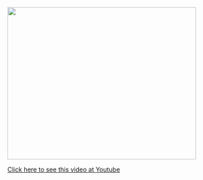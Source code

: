 <a href='http://www.youtube.com/watch?feature=player_embedded&v=Jv-RbJv2p3Y' target='_blank'><img src='http://img.youtube.com/vi/Jv-RbJv2p3Y/0.jpg' width='425' height=344 /></a>

[Click here to see this video at Youtube](http://www.youtube.com/watch?v=Jv-RbJv2p3Y)